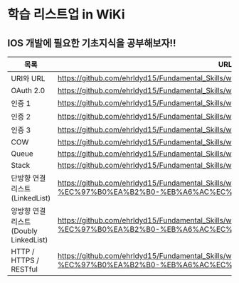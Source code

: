 # 학습 리스트업 in WiKi

## IOS 개발에 필요한 기초지식을 공부해보자!! 

| 목록 | URL |
| ------ | ------ |
| URI와 URL | https://github.com/ehrldyd15/Fundamental_Skills/wiki/URI%EC%99%80-URL |
| OAuth 2.0 | https://github.com/ehrldyd15/Fundamental_Skills/wiki/OAuth-2.0 |
| 인증 1 | https://github.com/ehrldyd15/Fundamental_Skills/wiki/%EC%9D%B8%EC%A6%9D-1 |
| 인증 2 | https://github.com/ehrldyd15/Fundamental_Skills/wiki/%EC%9D%B8%EC%A6%9D-2 |
| 인증 3 | https://github.com/ehrldyd15/Fundamental_Skills/wiki/%EC%9D%B8%EC%A6%9D-3 |
| COW | https://github.com/ehrldyd15/Fundamental_Skills/wiki/COW |
| Queue | https://github.com/ehrldyd15/Fundamental_Skills/wiki/Queue |
| Stack | https://github.com/ehrldyd15/Fundamental_Skills/wiki/Stack|
| 단방향 연결 리스트(LinkedList) | https://github.com/ehrldyd15/Fundamental_Skills/wiki/%EB%8B%A8%EB%B0%A9%ED%96%A5-%EC%97%B0%EA%B2%B0-%EB%A6%AC%EC%8A%A4%ED%8A%B8(LinkedList) |
| 양방향 연결 리스트(Doubly LinkedList) | https://github.com/ehrldyd15/Fundamental_Skills/wiki/%EC%96%91%EB%B0%A9%ED%96%A5-%EC%97%B0%EA%B2%B0-%EB%A6%AC%EC%8A%A4%ED%8A%B8(Doubly-LinkedList) |
| HTTP / HTTPS / RESTful | https://github.com/ehrldyd15/Fundamental_Skills/wiki/%EC%96%91%EB%B0%A9%ED%96%A5-%EC%97%B0%EA%B2%B0-%EB%A6%AC%EC%8A%A4%ED%8A%B8(Doubly-LinkedList) |
